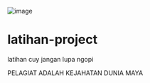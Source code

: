![image](https://user-images.githubusercontent.com/110275630/193595116-efea8075-d096-4ef0-9666-84eef79b0acb.png)


# latihan-project
latihan cuy jangan lupa ngopi

PELAGIAT ADALAH KEJAHATAN DUNIA MAYA
